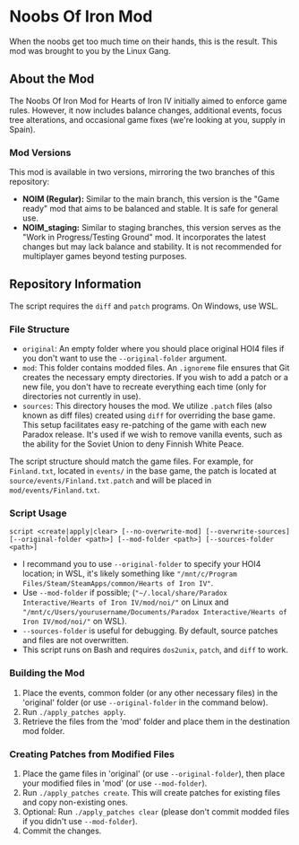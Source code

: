 # Noobs Of Iron Mod

When the noobs get too much time on their hands, this is the result.
This mod was brought to you by the Linux Gang.

## About the Mod

The Noobs Of Iron Mod for Hearts of Iron IV initially aimed to enforce game rules. However, it now includes balance changes, additional events, focus tree alterations, and occasional game fixes (we're looking at you, supply in Spain).

### Mod Versions

This mod is available in two versions, mirroring the two branches of this repository:

- **NOIM (Regular):** Similar to the main branch, this version is the "Game ready" mod that aims to be balanced and stable. It is safe for general use.
- **NOIM_staging:** Similar to staging branches, this version serves as the "Work in Progress/Testing Ground" mod. It incorporates the latest changes but may lack balance and stability. It is not recommended for multiplayer games beyond testing purposes.

## Repository Information

The script requires the `diff` and `patch` programs. On Windows, use WSL.

### File Structure

- `original`: An empty folder where you should place original HOI4 files if you don't want to use the `--original-folder` argument.
- `mod`: This folder contains modded files. An `.ignoreme` file ensures that Git creates the necessary empty directories. If you wish to add a patch or a new file, you don't have to recreate everything each time (only for directories not currently in use).
- `sources`: This directory houses the mod. We utilize `.patch` files (also known as diff files) created using `diff` for overriding the base game. This setup facilitates easy re-patching of the game with each new Paradox release. It's used if we wish to remove vanilla events, such as the ability for the Soviet Union to deny Finnish White Peace.

The script structure should match the game files. For example, for `Finland.txt`, located in `events/` in the base game, the patch is located at `source/events/Finland.txt.patch` and will be placed in `mod/events/Finland.txt`.

### Script Usage

`script <create|apply|clear> [--no-overwrite-mod] [--overwrite-sources] [--original-folder <path>] [--mod-folder <path>] [--sources-folder <path>]`

- I recommand you to use `--original-folder` to specify your HOI4 location; in WSL, it's likely something like `"/mnt/c/Program Files/Steam/SteamApps/common/Hearts of Iron IV"`.
- Use `--mod-folder` if possible; (`"~/.local/share/Paradox Interactive/Hearts of Iron IV/mod/noi/"` on Linux and `"/mnt/c/Users/yourusername/Documents/Paradox Interactive/Hearts of Iron IV/mod/noi/"` on WSL).
- `--sources-folder` is useful for debugging. By default, source patches and files are not overwritten.
- This script runs on Bash and requires `dos2unix`, `patch`, and `diff` to work.

### Building the Mod

1. Place the events, common folder (or any other necessary files) in the 'original' folder (or use `--original-folder` in the command below).
2. Run `./apply_patches apply`.
3. Retrieve the files from the 'mod' folder and place them in the destination mod folder.

### Creating Patches from Modified Files

1. Place the game files in 'original' (or use `--original-folder`), then place your modified files in 'mod' (or use `--mod-folder`).
2. Run `./apply_patches create`. This will create patches for existing files and copy non-existing ones.
3. Optional: Run `./apply_patches clear` (please don't commit modded files if you didn't use `--mod-folder`).
4. Commit the changes.

